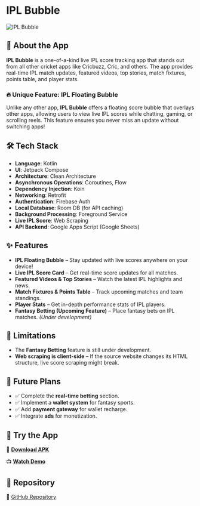 # IPL Bubble

![IPL Bubble](https://blogger.googleusercontent.com/img/b/R29vZ2xl/AVvXsEjX26zzGuU_-6peeVAxaGK2GibthwvBEAIAM0WlqKxO0If-SNgE9Q59ATv7pqRz8GylOYk96t88OgUTF2Kr8vZ0nRy4Zw8o6xv36Ohyi0iJvvOyAW8TSdZgBwWT_zNx8LKzhgwc0GwEWFu9pcjLE70UBStc5zxcXAbA6F1z03N8d3Kcmjd7fp-ItMfiL62J/s420/iplflot%20bubble(1).jpg)

## 📌 About the App

**IPL Bubble** is a one-of-a-kind live IPL score tracking app that stands out from all other cricket apps like Cricbuzz, Cric, and others. The app provides real-time IPL match updates, featured videos, top stories, match fixtures, points table, and player stats.

### 🔥 Unique Feature: IPL Floating Bubble

Unlike any other app, **IPL Bubble** offers a floating score bubble that overlays other apps, allowing users to view live IPL scores while chatting, gaming, or scrolling reels. This feature ensures you never miss an update without switching apps!

## 🛠 Tech Stack

- **Language**: Kotlin  
- **UI**: Jetpack Compose  
- **Architecture**: Clean Architecture  
- **Asynchronous Operations**: Coroutines, Flow  
- **Dependency Injection**: Koin  
- **Networking**: Retrofit  
- **Authentication**: Firebase Auth  
- **Local Database**: Room DB (for API caching)  
- **Background Processing**: Foreground Service  
- **Live IPL Score**: Web Scraping  
- **API Backend**: Google Apps Script (Google Sheets)  

## ✨ Features

- **IPL Floating Bubble** – Stay updated with live scores anywhere on your device!  
- **Live IPL Score Card** – Get real-time score updates for all matches.  
- **Featured Videos & Top Stories** – Watch the latest IPL highlights and news.  
- **Match Fixtures & Points Table** – Track upcoming matches and team standings.  
- **Player Stats** – Get in-depth performance stats of IPL players.  
- **Fantasy Betting (Upcoming Feature)** – Place fantasy bets on IPL matches. *(Under development)*  

## 🚧 Limitations

- The **Fantasy Betting** feature is still under development.  
- **Web scraping is client-side** – If the source website changes its HTML structure, live score scraping might break.  

## 🚀 Future Plans

- ✅ Complete the **real-time betting** section.  
- ✅ Implement a **wallet system** for fantasy sports.  
- ✅ Add **payment gateway** for wallet recharge.  
- ✅ Integrate **ads** for monetization.  

## 📲 Try the App

🔗 **[Download APK](https://drive.google.com/file/d/1qEUQ0p5__wNNWZEkpK7ph1PUmqaaRoX1/view)**  

📺 **[Watch Demo](#)** <!-- Replace with actual video link -->  

## 🔗 Repository

🔗 [GitHub Repository](https://github.com/backpackerdeveloper/buildYourOwnApp)
